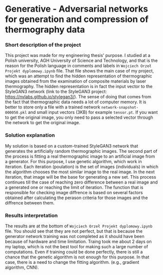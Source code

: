 # Generative - Adversarial networks for generation and compression of thermography data
 
### Short description of the project
This project was made for my engineering thesis' purpose. I studied at a Polish university, AGH University of Science and Technology, and that is the reason for the Polish language in comments and labels in `Wojciech Orzeł Projekt dyplomowy.ipynb` file. That file shows the main case of my project, which was an attempt to find the hidden representation of thermographic images obtained from the examination of composite materials by laser thermography. The hidden representation is in fact the input vector to the StyleGAN3 network (link to the StyleGAN3 project: https://nvlabs.github.io/stylegan3/). The sense of doing that comes from the fact that thermographic data needs a lot of computer memory. It is better to store only a file with a trained network `network-snapshot-000050.pkl` and small input vectors (3KB) for example `tensor.pt`. If you want to get the original image, you only need to pass a selected vector through the network to get the original image.

### Solution explanation
My solution is based on a custom-trained StyleGAN3 network that generates the artificially random thermographic images.
The second part of the process is fitting a real thermographic image to an artificial image from a generator. For this purpose, I use genetic algorithm, which work in iteration. Each iteration (poulation) is the set of images (individuals) in which the algorithm chooses the most similar image to the real image. In the next iteration, that image will be the base for generating a new set. This process continues till the case of reaching zero difference between a real image and a generated one or reaching the limit of iteration.
The function that is responsible for checking image diffrence is based on several factors obtained after calculating the perason criteria for those images and the diffrence between them.

### Results interpretation
The results are at the bottom of `Wojciech Orzeł Projekt dyplomowy.ipynb` file. You should see that they are not perfect, but that is because the generator network training was not completed as it should have been because of hardware and time limitation. Traing took me about 2 days on my laptop, which is not the best tool for making such a large number of computations.
Even if training could be done perfectly, there is still a chance that the genetic algorithm is not enough for this purpose. In that case, there is a need to change the fitting algorithm. (e.g., gradient algorithm, CNN).
